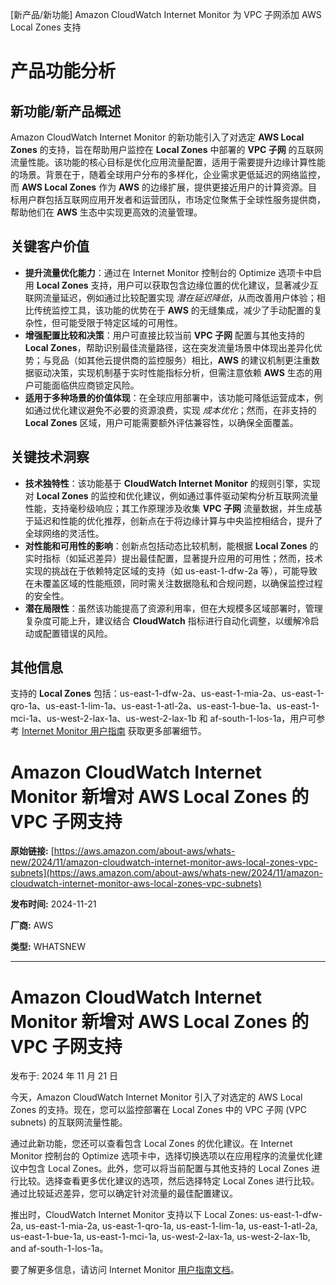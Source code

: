 
<!-- AI_TASK_START: AI标题翻译 -->
[新产品/新功能] Amazon CloudWatch Internet Monitor 为 VPC 子网添加 AWS Local Zones 支持

<!-- AI_TASK_END: AI标题翻译 -->


<!-- AI_TASK_START: AI竞争分析 -->
# 产品功能分析

## 新功能/新产品概述  
Amazon CloudWatch Internet Monitor 的新功能引入了对选定 **AWS Local Zones** 的支持，旨在帮助用户监控在 **Local Zones** 中部署的 **VPC 子网** 的互联网流量性能。该功能的核心目标是优化应用流量配置，适用于需要提升边缘计算性能的场景。背景在于，随着全球用户分布的多样化，企业需求更低延迟的网络监控，而 **AWS Local Zones** 作为 **AWS** 的边缘扩展，提供更接近用户的计算资源。目标用户群包括互联网应用开发者和运营团队，市场定位聚焦于全球性服务提供商，帮助他们在 **AWS** 生态中实现更高效的流量管理。

## 关键客户价值  
- **提升流量优化能力**：通过在 Internet Monitor 控制台的 Optimize 选项卡中启用 **Local Zones** 支持，用户可以获取包含边缘位置的优化建议，显著减少互联网流量延迟，例如通过比较配置实现 _潜在延迟降低_，从而改善用户体验；相比传统监控工具，该功能的优势在于 **AWS** 的无缝集成，减少了手动配置的复杂性，但可能受限于特定区域的可用性。  
- **增强配置比较和决策**：用户可直接比较当前 **VPC 子网** 配置与其他支持的 **Local Zones**，帮助识别最佳流量路径，这在突发流量场景中体现出差异化优势；与竞品（如其他云提供商的监控服务）相比，**AWS** 的建议机制更注重数据驱动决策，实现机制基于实时性能指标分析，但需注意依赖 **AWS** 生态的用户可能面临供应商锁定风险。  
- **适用于多种场景的价值体现**：在全球应用部署中，该功能可降低运营成本，例如通过优化建议避免不必要的资源浪费，实现 _成本优化_；然而，在非支持的 **Local Zones** 区域，用户可能需要额外评估兼容性，以确保全面覆盖。

## 关键技术洞察  
- **技术独特性**：该功能基于 **CloudWatch Internet Monitor** 的规则引擎，实现对 **Local Zones** 的监控和优化建议，例如通过事件驱动架构分析互联网流量性能，支持毫秒级响应；其工作原理涉及收集 **VPC 子网** 流量数据，并生成基于延迟和性能的优化推荐，创新点在于将边缘计算与中央监控相结合，提升了全球网络的灵活性。  
- **对性能和可用性的影响**：创新点包括动态比较机制，能根据 **Local Zones** 的实时指标（如延迟差异）提出最佳配置，显著提升应用的可用性；然而，技术实现的挑战在于依赖特定区域的支持（如 us-east-1-dfw-2a 等），可能导致在未覆盖区域的性能瓶颈，同时需关注数据隐私和合规问题，以确保监控过程的安全性。  
- **潜在局限性**：虽然该功能提高了资源利用率，但在大规模多区域部署时，管理复杂度可能上升，建议结合 **CloudWatch** 指标进行自动化调整，以缓解冷启动或配置错误的风险。

## 其他信息  
支持的 **Local Zones** 包括：us-east-1-dfw-2a、us-east-1-mia-2a、us-east-1-qro-1a、us-east-1-lim-1a、us-east-1-atl-2a、us-east-1-bue-1a、us-east-1-mci-1a、us-west-2-lax-1a、us-west-2-lax-1b 和 af-south-1-los-1a，用户可参考 [Internet Monitor 用户指南](https://docs.aws.amazon.com/AmazonCloudWatch/latest/monitoring/CloudWatch-IM-insights.html) 获取更多部署细节。

<!-- AI_TASK_END: AI竞争分析 -->


<!-- AI_TASK_START: AI全文翻译 -->
# Amazon CloudWatch Internet Monitor 新增对 AWS Local Zones 的 VPC 子网支持

**原始链接:** [https://aws.amazon.com/about-aws/whats-new/2024/11/amazon-cloudwatch-internet-monitor-aws-local-zones-vpc-subnets](https://aws.amazon.com/about-aws/whats-new/2024/11/amazon-cloudwatch-internet-monitor-aws-local-zones-vpc-subnets)

**发布时间:** 2024-11-21

**厂商:** AWS

**类型:** WHATSNEW

---
# Amazon CloudWatch Internet Monitor 新增对 AWS Local Zones 的 VPC 子网支持

发布于: 2024 年 11 月 21 日 

今天，Amazon CloudWatch Internet Monitor 引入了对选定的 AWS Local Zones 的支持。现在，您可以监控部署在 Local Zones 中的 VPC 子网 (VPC subnets) 的互联网流量性能。  
  
通过此新功能，您还可以查看包含 Local Zones 的优化建议。在 Internet Monitor 控制台的 Optimize 选项卡中，选择切换选项以在应用程序的流量优化建议中包含 Local Zones。此外，您可以将当前配置与其他支持的 Local Zones 进行比较。选择查看更多优化建议的选项，然后选择特定 Local Zones 进行比较。通过比较延迟差异，您可以确定针对流量的最佳配置建议。  
  
推出时，CloudWatch Internet Monitor 支持以下 Local Zones: us-east-1-dfw-2a, us-east-1-mia-2a, us-east-1-qro-1a, us-east-1-lim-1a, us-east-1-atl-2a, us-east-1-bue-1a, us-east-1-mci-1a, us-west-2-lax-1a, us-west-2-lax-1b, and af-south-1-los-1a。  
  
要了解更多信息，请访问 Internet Monitor [用户指南文档](https://docs.aws.amazon.com/AmazonCloudWatch/latest/monitoring/CloudWatch-IM-insights.html)。

<!-- AI_TASK_END: AI全文翻译 -->

